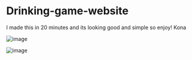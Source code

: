 # Drinking-game-website
I made this in 20 minutes and its looking good and simple so enjoy!
Kona

![image](https://user-images.githubusercontent.com/88773115/174512598-662d407a-4ff4-41ac-89bb-e8350086b76e.png)

![image](https://user-images.githubusercontent.com/88773115/174512630-d8159094-013b-464f-b220-68ea1c0dfb44.png)


